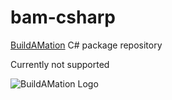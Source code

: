 # bam-csharp
[BuildAMation](https://github.com/markfinal/BuildAMation) C# package repository

Currently not supported

![BuildAMation Logo](http://buildamation.com/BAM.png)
